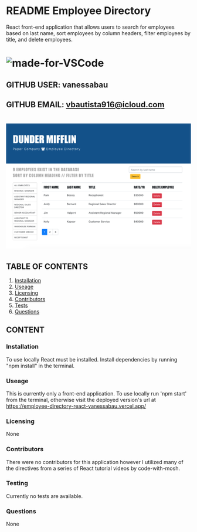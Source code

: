 # README Employee Directory

React front-end application that allows users to search for employees based on last name, sort employees by column headers, filter employees by title, and delete employees.

# ![made-for-VSCode](https://img.shields.io/badge/Made%20for-VSCode-1f425f.svg)

## GITHUB USER: vanessabau

## GITHUB EMAIL: vbautista916@icloud.com

# ![screenshot](https://raw.githubusercontent.com/vanessabau/EmployeeDirectory/master/employeeDirectory.png)

## TABLE OF CONTENTS

1. [Installation](###Installation)
2. [Useage](###Useage)
3. [Licensing](###Licensing)
4. [Contributors](###Contributors)
5. [Tests](###Testing)
6. [Questions](###Questions)

## CONTENT

### Installation

To use locally React must be installed. Install dependencies by running "npm install" in the terminal.

### Useage

This is currently only a front-end application. To use locally run 'npm start' from the terminal, otherwise visit the deployed version's url at https://employee-directory-react-vanessabau.vercel.app/

### Licensing

None

### Contributors

There were no contributors for this application however I utilized many of the directives from a series of React tutorial videos by code-with-mosh.

### Testing

Currently no tests are available.

### Questions

None
